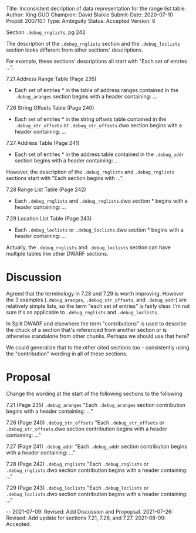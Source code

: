 Title:       Inconsistent decription of data representation for the range list table.
Author:      Xing GUO
Champion:    David Blaikie
Submit-Date: 2020-07-10
Propid:      200710.1
Type:        Ambiguity
Status:      Accepted
Version:     6

Section `.debug_rnglists`, pg 242

The description of the `.debug_rnglists` section and the `.debug_loclists` section
looks different from other sections' descriptions.

For example, these sections' descriptions all start with "Each set of entries ...".

7.21 Address Range Table (Page 235)

* Each set of entries * in the table of address ranges contained in the 
`.debug_aranges` section begins with a header containing: ...

7.26 String Offsets Table (Page 240)

* Each set of entries * in the string offsets table contained in the 
`.debug_str_offsets` or `.debug_str_offsets`.dwo section begins with a header 
containing: ...

7.27 Address Table (Page 241)

* Each set of entries * in the address table contained in the `.debug_addr` 
section begins with a header containing: ...

However, the description of the `.debug_rnglists` and `.debug_rnglists` sections 
start with "Each section begins with ...".

7.28 Range List Table (Page 242)

* Each `.debug_rnglists` and `.debug_rnglists`.dwo section * begins with a header 
containing: ...

7.29 Location List Table (Page 243)

* Each `.debug_loclists` or `.debug_loclists`.dwo section * begins with a header 
containing: ...

Actually, the `.debug_rnglists` and `.debug_loclists` section can have multiple 
tables like other DWARF sections.

Discussion
=========
Agreed that the terminology in 7.28 and 7.29 is worth improving.
However the 3 examples (`.debug_aranges`, `.debug_str_offsets`, and
`.debug_addr`) are relatively simple lists, so the term "each set of
entries" is fairly clear. I'm not sure it's as applicable to
`.debug_rnglists` and `.debug_loclists`.

In Split DWARF and elsewhere the term "contributions" is used to
describe the chuck of a section that's referenced from another section
or is otherwise standalone from other chunks. Perhaps we should use
that here?

We could generalize that to the other cited sections too -
consistently using the "contribution" wording in all of these
sections.

Proposal
=======
Change the wording at the start of the following sections to the following

7.21 (Page 235) `.debug_aranges`
"Each `.debug_aranges` section contribution begins with a header containing: ..."

7.26 (Page 240) `.debug_str_offsets`
"Each `.debug_str_offsets` or `.debug_str_offsets`.dwo section
contribution begins with a header containing: ..."

7.27 (Page 241) `.debug_addr`
"Each `.debug_addr` section contribution begins with a header containing: ..."

7.28 (Page 242) `.debug_rnglists`
"Each `.debug_rnglists` or `.debug_rnglists`.dwo section contribution
begins with a header containing: ..."

7.29 (Page 243) `.debug_loclists`
"Each `.debug_loclists` or `.debug_loclists`.dwo section contribution
begins with a header containing: ..."

--
2021-07-09:  Revised: Add Discussion and Propopsal. 
2021-07-26:  Revised: Add update for sections 7.21, 7.26, and 7.27.
2021-08-09:  Accepted.
